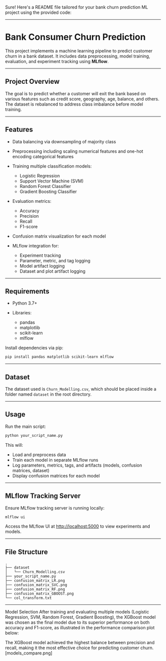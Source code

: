 Sure! Here's a README file tailored for your bank churn prediction ML project using the provided code:

---

# Bank Consumer Churn Prediction

This project implements a machine learning pipeline to predict customer churn in a bank dataset. It includes data preprocessing, model training, evaluation, and experiment tracking using **MLflow**.

---

## Project Overview

The goal is to predict whether a customer will exit the bank based on various features such as credit score, geography, age, balance, and others. The dataset is rebalanced to address class imbalance before model training.

---

## Features

* Data balancing via downsampling of majority class
* Preprocessing including scaling numerical features and one-hot encoding categorical features
* Training multiple classification models:

  * Logistic Regression
  * Support Vector Machine (SVM)
  * Random Forest Classifier
  * Gradient Boosting Classifier
* Evaluation metrics:

  * Accuracy
  * Precision
  * Recall
  * F1-score
* Confusion matrix visualization for each model
* MLflow integration for:

  * Experiment tracking
  * Parameter, metric, and tag logging
  * Model artifact logging
  * Dataset and plot artifact logging

---

## Requirements

* Python 3.7+
* Libraries:

  * pandas
  * matplotlib
  * scikit-learn
  * mlflow

Install dependencies via pip:

```bash
pip install pandas matplotlib scikit-learn mlflow
```

---

## Dataset

The dataset used is `Churn_Modelling.csv`, which should be placed inside a folder named `dataset` in the root directory.

---

## Usage

Run the main script:

```bash
python your_script_name.py
```

This will:

* Load and preprocess data
* Train each model in separate MLflow runs
* Log parameters, metrics, tags, and artifacts (models, confusion matrices, dataset)
* Display confusion matrices for each model

---

## MLflow Tracking Server

Ensure MLflow tracking server is running locally:

```bash
mlflow ui
```

Access the MLflow UI at [http://localhost:5000](http://localhost:5000) to view experiments and models.

---

## File Structure

```
.
├── dataset
│   └── Churn_Modelling.csv
├── your_script_name.py
├── confusion_matrix_LR.png
├── confusion_matrix_SVC.png
├── confusion_matrix_RF.png
├── confusion_matrix_GBOOST.png
└── col_transform.txt
```

---

Model Selection
After training and evaluating multiple models (Logistic Regression, SVM, Random Forest, Gradient Boosting), the XGBoost model was chosen as the final model due to its superior performance on both accuracy and F1-score, as illustrated in the performance comparison plot below:


The XGBoost model achieved the highest balance between precision and recall, making it the most effective choice for predicting customer churn.
[models_compare.png]
